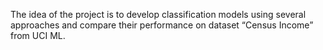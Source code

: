The idea of the project is to develop classification models using several approaches and compare their performance on dataset “Census Income” from UCI ML.
